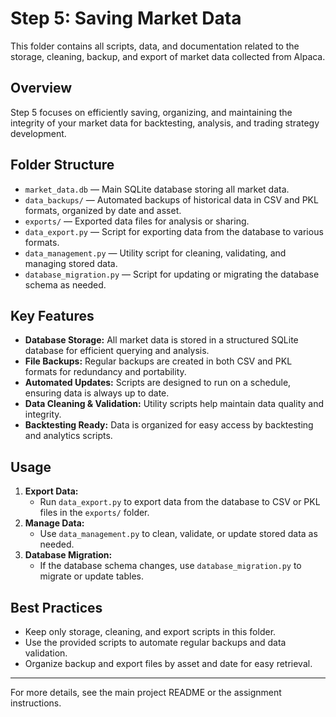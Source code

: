 # Step 5: Saving Market Data

This folder contains all scripts, data, and documentation related to the storage, cleaning, backup, and export of market data collected from Alpaca.

## Overview
Step 5 focuses on efficiently saving, organizing, and maintaining the integrity of your market data for backtesting, analysis, and trading strategy development.

## Folder Structure
- `market_data.db` — Main SQLite database storing all market data.
- `data_backups/` — Automated backups of historical data in CSV and PKL formats, organized by date and asset.
- `exports/` — Exported data files for analysis or sharing.
- `data_export.py` — Script for exporting data from the database to various formats.
- `data_management.py` — Utility script for cleaning, validating, and managing stored data.
- `database_migration.py` — Script for updating or migrating the database schema as needed.

## Key Features
- **Database Storage:** All market data is stored in a structured SQLite database for efficient querying and analysis.
- **File Backups:** Regular backups are created in both CSV and PKL formats for redundancy and portability.
- **Automated Updates:** Scripts are designed to run on a schedule, ensuring data is always up to date.
- **Data Cleaning & Validation:** Utility scripts help maintain data quality and integrity.
- **Backtesting Ready:** Data is organized for easy access by backtesting and analytics scripts.

## Usage
1. **Export Data:**
   - Run `data_export.py` to export data from the database to CSV or PKL files in the `exports/` folder.
2. **Manage Data:**
   - Use `data_management.py` to clean, validate, or update stored data as needed.
3. **Database Migration:**
   - If the database schema changes, use `database_migration.py` to migrate or update tables.

## Best Practices
- Keep only storage, cleaning, and export scripts in this folder.
- Use the provided scripts to automate regular backups and data validation.
- Organize backup and export files by asset and date for easy retrieval.

---
For more details, see the main project README or the assignment instructions.
